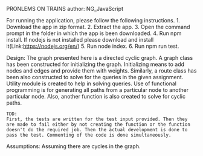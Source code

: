 PRONLEMS ON TRAINS
author: NG_JavaScript

For running the application, please follow the following instructions.
    1. Download the app in zip format.
    2. Extract the app.
    3. Open the command prompt in the folder in which the app is been downloaded. 
    4. Run npm install. If nodejs is not installed please download and install it(Link:https://nodejs.org/en/)
    5. Run node index.
    6. Run npm run test.

Design:
    The graph presented here is a directed cyclic graph.
    A graph class has been constructed for initializing the graph. Initializing means to add nodes and edges and provide them with weights. Similarly, a route class has been also constructed to solve for the queries in the given assignment. Utility module is created to help in solving queries. 
    Use of functional programming is for generating all paths from a particular node to another particular node. Also, another function is also created to solve for cyclic paths.

    TDD:
    First, the tests are written for the test input provided. Then they are made to fail either by not creating the function or the function doesn't do the required job. Then the actual development is done to pass the test. Commenting of the code is done simultaneously.

Assumptions:
    Assuming there are cycles in the graph.